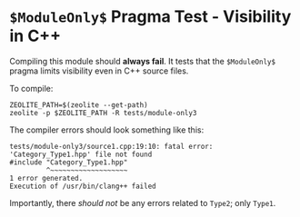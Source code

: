 # `$ModuleOnly$` Pragma Test - Visibility in C++

Compiling this module should **always fail**. It tests that the `$ModuleOnly$`
pragma limits visibility even in C++ source files.

To compile:

```shell
ZEOLITE_PATH=$(zeolite --get-path)
zeolite -p $ZEOLITE_PATH -R tests/module-only3
```

The compiler errors should look something like this:

```text
tests/module-only3/source1.cpp:19:10: fatal error: 'Category_Type1.hpp' file not found
#include "Category_Type1.hpp"
         ^~~~~~~~~~~~~~~~~~~~
1 error generated.
Execution of /usr/bin/clang++ failed

```

Importantly, there *should not* be any errors related to `Type2`; only `Type1`.
